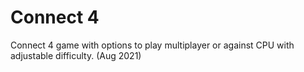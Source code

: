 # Connect 4

 Connect 4 game with options to play multiplayer or against CPU with adjustable difficulty. (Aug 2021)
